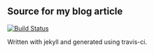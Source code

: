 ## Source for my blog article

[![Build Status](https://travis-ci.org/zackad/blog-sources.svg?branch=master)](https://travis-ci.org/zackad/blog-sources)

Written with jekyll and generated using travis-ci.
